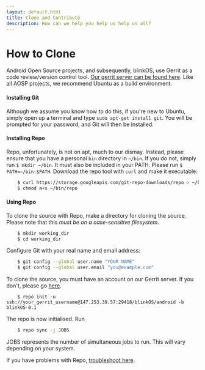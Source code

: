 ```yaml
---
layout: default.html  
title: Clone and Contribute  
description: How can we help you help us help us all?
---
```

# How to Clone

Android Open Source projects, and subsequently, blinkOS, use Gerrit as a code review/version control tool.
[Our gerrit server can be found here](147.253.39.57).
Like all AOSP projects, we recommend Ubuntu as a build environment.
#### Installing Git

Although we assume you know how to do this, if you're new to Ubuntu, simply open up a terminal and type
`sudo apt-get install git`.
You will be prompted for your password, and Git will then be installed.

#### Installing Repo

Repo, unfortunately, is not on apt, much to our dismay. Instead, please ensure that you have a personal
`bin` directory in `~/bin`. If you do not, simply run `$ mkdir ~/bin`.
It must also be included in your PATH. Please run `$ PATH=~/bin:$PATH`.
Download the repo tool with `curl` and make it executable:
```sh
    $ curl https://storage.googleapis.com/git-repo-downloads/repo > ~/bin/repo
    $ chmod a+x ~/bin/repo
```

#### Using Repo

To clone the source with Repo, make a directory for cloning the source. Please note
that this *must be on a case-sensitive filesystem*.
```sh
    $ mkdir working_dir
    $ cd working_dir
```
Configure Git with your real name and email address:
```sh
    $ git config --global user.name "YOUR NAME"
    $ git config --global user.email "you@example.com"
```

To clone the source, you must have an account on our Gerrit server. If you don't, please
go [here](147.253.39.57:8080).
```
    $ repo init -u ssh://your_gerrit_username@147.253.39.57:29418/blinkOS/android -b blinkOS-0.1
```
The repo is now initialised. Run
```sh
    $ repo sync -j JOBS
```
JOBS represents the number of simultaneous jobs to run. This will vary depending on your system.

If you have problems with Repo, [troubleshoot here](https://source.android.com/setup/build/downloading).
